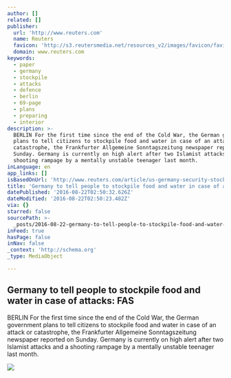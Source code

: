 ```yaml
---
author: []
related: []
publisher:
  url: 'http://www.reuters.com'
  name: Reuters
  favicon: 'http://s3.reutersmedia.net/resources_v2/images/favicon/favicon.ico'
  domain: www.reuters.com
keywords:
  - paper
  - germany
  - stockpile
  - attacks
  - defence
  - berlin
  - 69-page
  - plans
  - preparing
  - interior
description: >-
  BERLIN For the first time since the end of the Cold War, the German government
  plans to tell citizens to stockpile food and water in case of an attack or
  catastrophe, the Frankfurter Allgemeine Sonntagszeitung newspaper reported on
  Sunday. Germany is currently on high alert after two Islamist attacks and a
  shooting rampage by a mentally unstable teenager last month.
inLanguage: en
app_links: []
isBasedOnUrl: 'http://www.reuters.com/article/us-germany-security-stockpiling-idUSKCN10W0MJ'
title: 'Germany to tell people to stockpile food and water in case of attacks: FAS'
datePublished: '2016-08-22T02:50:32.626Z'
dateModified: '2016-08-22T02:50:23.482Z'
via: {}
starred: false
sourcePath: >-
  _posts/2016-08-22-germany-to-tell-people-to-stockpile-food-and-water-in-case-o.md
inFeed: true
hasPage: false
inNav: false
_context: 'http://schema.org'
_type: MediaObject

---
```

<article style=""><h1>Germany to tell people to stockpile food and water in case of attacks: FAS</h1><p>BERLIN For the first time since the end of the Cold War, the German government plans to tell citizens to stockpile food and water in case of an attack or catastrophe, the Frankfurter Allgemeine Sonntagszeitung newspaper reported on Sunday. Germany is currently on high alert after two Islamist attacks and a shooting rampage by a mentally unstable teenager last month.</p><img src="http://s4.reutersmedia.net/resources_v2/images/rcom-default.png" /></article>